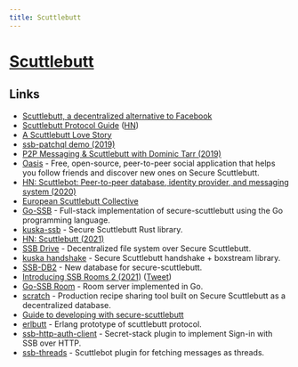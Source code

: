 ```yaml
---
title: Scuttlebutt
---
```


# [Scuttlebutt](https://www.scuttlebutt.nz)

## Links

- [Scuttlebutt, a decentralized alternative to Facebook](https://www.inthemesh.com/archive/secure-scuttlebutt-facebook-alternative/)
- [Scuttlebutt Protocol Guide](https://ssbc.github.io/scuttlebutt-protocol-guide/) ([HN](https://news.ycombinator.com/item?id=29672518))
- [A Scuttlebutt Love Story](https://vimeo.com/236358264)
- [ssb-patchql demo (2019)](https://www.youtube.com/watch?v=lVqUSi9XxnE)
- [P2P Messaging & Scuttlebutt with Dominic Tarr (2019)](https://overcast.fm/+LQLz4kXZQ)
- [Oasis](https://github.com/fraction/oasis) - Free, open-source, peer-to-peer social application that helps you follow friends and discover new ones on Secure Scuttlebutt.
- [HN: Scuttlebot: Peer-to-peer database, identity provider, and messaging system (2020)](https://news.ycombinator.com/item?id=22909984)
- [European Scuttlebutt Collective](https://scuttlebutt.eu/)
- [Go-SSB](https://github.com/cryptoscope/ssb) - Full-stack implementation of secure-scuttlebutt using the Go programming language.
- [kuska-ssb](https://github.com/Kuska-ssb/ssb) - Secure Scuttlebutt Rust library.
- [HN: Scuttlebutt (2021)](https://news.ycombinator.com/item?id=25713830)
- [SSB Drive](https://github.com/cn-uofbasel/ssbdrv) - Decentralized file system over Secure Scuttlebutt.
- [kuska handshake](https://github.com/Kuska-ssb/handshake) - Secure Scuttlebutt handshake + boxstream library.
- [SSB-DB2](https://github.com/ssb-ngi-pointer/ssb-db2) - New database for secure-scuttlebutt.
- [Introducing SSB Rooms 2 (2021)](https://www.youtube.com/watch?v=W5p0y_MWwDE) ([Tweet](https://twitter.com/andrestaltz/status/1399378477405646855))
- [Go-SSB Room](https://github.com/ssb-ngi-pointer/go-ssb-room) - Room server implemented in Go.
- [scratch](https://github.com/nanomonkey/scratch) - Production recipe sharing tool built on Secure Scuttlebutt as a decentralized database.
- [Guide to developing with secure-scuttlebutt](https://github.com/nichoth/ssb-field-guide)
- [erlbutt](https://github.com/cmoid/erlbutt) - Erlang prototype of scuttlebutt protocol.
- [ssb-http-auth-client](https://github.com/ssb-ngi-pointer/ssb-http-auth-client) - Secret-stack plugin to implement Sign-in with SSB over HTTP.
- [ssb-threads](https://github.com/ssbc/ssb-threads) - Scuttlebot plugin for fetching messages as threads.
